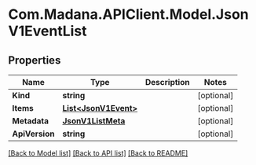 
# Com.Madana.APIClient.Model.JsonV1EventList

## Properties

Name | Type | Description | Notes
------------ | ------------- | ------------- | -------------
**Kind** | **string** |  | [optional] 
**Items** | [**List&lt;JsonV1Event&gt;**](JsonV1Event.md) |  | [optional] 
**Metadata** | [**JsonV1ListMeta**](JsonV1ListMeta.md) |  | [optional] 
**ApiVersion** | **string** |  | [optional] 

[[Back to Model list]](../README.md#documentation-for-models)
[[Back to API list]](../README.md#documentation-for-api-endpoints)
[[Back to README]](../README.md)

